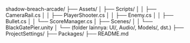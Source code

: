 shadow-breach-arcade/
├── Assets/
│   ├── Scripts/
│   │   ├── CameraRail.cs
│   │   ├── PlayerShooter.cs
│   │   ├── Enemy.cs
│   │   ├── Bullet.cs
│   │   └── ScoreManager.cs
│   ├── Scenes/
│   │   └── BlackGatePier.unity
│   └── (folder lainnya: UI/, Audio/, Models/, dst.)
├── ProjectSettings/
├── Packages/
├── README.md
